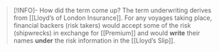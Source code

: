 
> [!INFO]- How did the term come up?
>  The term underwriting derives from [[Lloyd’s of London Insurance]]. For any voyages taking place, financial backers (risk takers) would accept some of the risk (shipwrecks) in exchange for [[Premium]] and would **write** their names **under** the risk information in the [[Lloyd’s Slip]].


